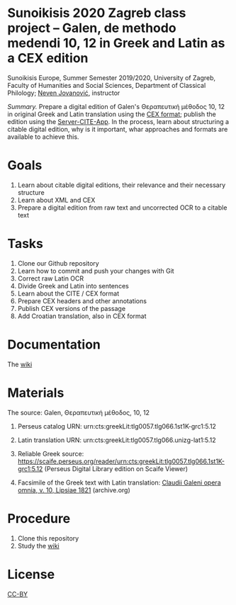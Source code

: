 # Sunoikisis 2020 Zagreb class project – Galen, de methodo medendi 10, 12 in Greek and Latin as a CEX edition

Sunoikisis Europe, Summer Semester 2019/2020, University of Zagreb, Faculty of Humanities and Social Sciences, Department of Classical Philology; [Neven Jovanović](http://orcid.org/0000-0002-9119-399X), instructor

*Summary.* Prepare a digital edition of Galen's Θεραπευτική μέθοδος 10, 12 in original Greek and Latin translation using the [CEX format](https://cite-architecture.github.io/citedx/CEX-spec-3.0.1/); publish the edition using the [Server-CITE-App](https://github.com/cite-architecture/Server-CITE-App). In the process, learn about structuring a citable digital edition, why is it important, whar approaches and formats are available to achieve this.

# Goals

1. Learn about citable digital editions, their relevance and their necessary structure
2. Learn about XML and CEX
3. Prepare a digital edition from raw text and uncorrected OCR to a citable text

# Tasks

1. Clone our Github repository
2. Learn how to commit and push your changes with Git
3. Correct raw Latin OCR
4. Divide Greek and Latin into sentences
5. Learn about the CITE / CEX format
6. Prepare CEX headers and other annotations
7. Publish CEX versions of the passage
8. Add Croatian translation, also in CEX format

# Documentation

The [wiki](https://github.com/nevenjovanovic/sunoikisis2020-galenus/wiki)

# Materials


The source: Galen, Θεραπευτική μέθοδος, 10, 12

1. Perseus catalog URN: urn:cts:greekLit:tlg0057.tlg066.1st1K-grc1:5.12
2. Latin translation URN: urn:cts:greekLit:tlg0057.tlg066.unizg-lat1:5.12

1. Reliable Greek source: https://scaife.perseus.org/reader/urn:cts:greekLit:tlg0057.tlg066.1st1K-grc1:5.12 (Perseus Digital Library edition on Scaife Viewer)
2. Facsimile of the Greek text with Latin translation: [Claudii Galeni opera omnia, v. 10, Lipsiae 1821](https://archive.org/details/b29339339_0010/page/360/mode/2up) (archive.org)

# Procedure

1. Clone this repository
2. Study the [wiki](https://github.com/nevenjovanovic/sunoikisis2020-galenus/wiki)

# License
[CC-BY](https://github.com/nevenjovanovic/sunoikisis2020-galenus/blob/master/LICENSE.md)
